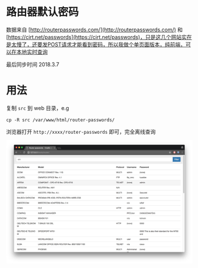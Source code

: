 # 路由器默认密码

数据来自 [http://routerpasswords.com/](http://routerpasswords.com/) 和 [https://cirt.net/passwords](https://cirt.net/passwords)，只是这几个网站实在是太慢了，还要发POST请求才能看到密码，所以我做个单页面版本，纯前端，可以在本地实时查询

最后同步时间 2018.3.7

# 用法

复制 `src` 到 web 目录，e.g

```
cp -R src /var/www/html/router-passwords/
```

浏览器打开 `http://xxxx/router-passwords` 即可，完全离线查询

![screenshot](https://raw.githubusercontent.com/CaledoniaProject/router-passwords/master/screenshots/webui.jpg)
